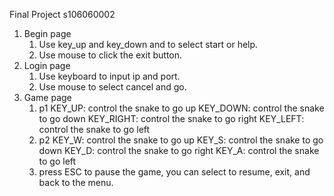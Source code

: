 Final Project
s106060002

1. Begin page
    1. Use key_up and key_down and to select start or help.
    2. Use mouse to click the exit button.
2. Login page
    1. Use keyboard to input ip and port.
    2. Use mouse to select cancel and go.
3. Game page
    1. p1
        KEY_UP: control the snake to go up
        KEY_DOWN: control the snake to go down
        KEY_RIGHT: control the snake to go right
        KEY_LEFT: control the snake to go left
    2. p2
        KEY_W: control the snake to go up
        KEY_S: control the snake to go down
        KEY_D: control the snake to go right
        KEY_A: control the snake to go left
    3. press ESC to pause the game, you can select to resume, exit, and back to the menu. 
